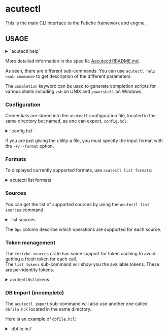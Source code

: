 
# acutectl

This is the main CLI interface to the Fetiche framework and engine.

## USAGE

<details>
<summary>`acutectl help`</summary>

```text
$ acutectl
CLI utility to fetch data.

Usage: acutectl [OPTIONS] <COMMAND>

Commands:
  completion  Generate Completion stuff
  fetch       Fetch data from specified site
  import      Import into InfluxDB (WIP)
  list        List information about formats and sources
  stream      Stream from a source
  version     List all package versions
  help        Print this message or the help of the given subcommand(s)

Options:
  -c, --config <CONFIG>  configuration file
  -D, --debug            debug mode
  -o, --output <OUTPUT>  Output file
  -v, --verbose...       Verbose mode
  -h, --help             Print help
```

</details>

More detailed information in the specific [Aacutectl README.md](acutectl/README.md).

As seen, there are different sub-commands. You can use `acutectl help <sub-command>`  to get description of the
different parameters.

The `completion` keyword can be used to generate completion scripts for various shells including `zsh` on UNIX
and `powershell` on Windows.

### Configuration

Credentials are stored into the `acutectl` configuration file, located in the same directory but named, as one
can expect, `config.hcl`.

<details>
<summary>`config.hcl`</summary>

```hcl
version = 1

site "local" {
    username = "aeroscope"
    password = "NOPE"
    token    = "/login"
}

site "big.site.aero" {
    username = "SOMEONE"
    password = "HIDDEN"
    token = "/auth"
}

site "opensky" {
    login    = "someone"
    password = "SECRET" 
}

site "safesky" {
    api_key = "FOOBAR"
}

```

</details>

If you are just giving the utility a file, you must specify the input format with the `-F/--format` option.

### Formats

To displayed currently supported formats, use `acutectl list formats`:

<details>
<summary>acutectl list formats</summary>

```text
acutectl/0.13.0 by Ollivier Robert <ollivier.robert@eurocontrol.int>
CLI utility to fetch data.

List all formats:
┌─────────────┬───────┬───────────────────────────────────────────────────────────────────────────────────────────────┐
│ Name        │ Type  │ Description                                                                                   │
├─────────────┼───────┼───────────────────────────────────────────────────────────────────────────────────────────────┤
│ aeroscope   │ drone │ Data extracted from the DJI Aeroscope antenna.                                                │
├─────────────┼───────┼───────────────────────────────────────────────────────────────────────────────────────────────┤
│ asd         │ drone │ Data gathered & consolidated by ASD.                                                          │
│             │       │ Source: ASD -- URL: https://airspacedrone.com/                                                │
├─────────────┼───────┼───────────────────────────────────────────────────────────────────────────────────────────────┤
│ avionix     │ adsb  │ Flattened ASTERIX cat21-like for Avionix stations.                                            │
│             │       │ Source: Avionix -- URL: http://www.avionix.pl                                                 │
├─────────────┼───────┼───────────────────────────────────────────────────────────────────────────────────────────────┤
│ cat129      │ drone │ Flattened ASTERIX Cat129 data for Drone data.                                                 │
│             │       │ Source: ECTL -- URL: https://www.eurocontrol.int/asterix/                                     │
├─────────────┼───────┼───────────────────────────────────────────────────────────────────────────────────────────────┤
│ cat21       │ adsb  │ Flattened ASTERIX Cat21 data for ADS-B.                                                       │
│             │       │ Source: ECTL -- URL: https://www.eurocontrol.int/asterix/                                     │
├─────────────┼───────┼───────────────────────────────────────────────────────────────────────────────────────────────┤
│ flightaware │ adsb  │ ADS-B data by Flightaware.                                                                    │
│             │       │ Source: Flightaware -- URL: https://flightaware.com/commercial/firehose/documentation/summary │
├─────────────┼───────┼───────────────────────────────────────────────────────────────────────────────────────────────┤
│ impala      │ adsb  │ Flattened StateVector extracted from Opensky Impala DB.                                       │
│             │       │ Source: Opensky -- URL: https://opensky-network.org/data/impala                               │
├─────────────┼───────┼───────────────────────────────────────────────────────────────────────────────────────────────┤
│ opensky     │ adsb  │ Data coming from the Opensky site, mostly ADS-B.                                              │
│             │       │ Source: Opensky -- URL: https://opensky-network.org/                                          │
├─────────────┼───────┼───────────────────────────────────────────────────────────────────────────────────────────────┤
│ safesky     │ adsb  │ Data coming from the Safesky site, mostly ADS-B.                                              │
│             │       │ Source: Safesky -- URL: https://www.safesky.app/                                              │
└─────────────┴───────┴───────────────────────────────────────────────────────────────────────────────────────────────┘
```

The reason for the different categories is to give the engine a hint on how to process the data. 

</details>

### Sources

You can get the list of supported sources by using the `acutectl list sources` command.

<details>
<summary>`list sources`</summary>

```text
acutectl/0.11.0 by Ollivier Robert <ollivier.robert@eurocontrol.int>
CLI utility to fetch data.

Listing all sources:
╭─────────┬───────┬───────────┬───────────────────────────────────┬─────────┬──────────────╮
│ Name    │ Type  │ Format    │ URL                               │ Auth    │ Ops          │
├─────────┼───────┼───────────┼───────────────────────────────────┼─────────┼──────────────┤
│ eih     │ drone │ aeroscope │ http://127.0.0.1:2400             │ token   │ fetch        │
│ lux     │ drone │ asd       │ https://eur.airspacedrone.com/api │ token   │ fetch        │
│ lux-me  │ drone │ asd       │ https://eur.airspacedrone.com/api │ token   │ fetch        │
│ opensky │ adsb  │ opensky   │ https://opensky-network.org/api   │ login   │ fetch,stream │
│ safesky │ adsb  │ safesky   │ https://public-api.safesky.app    │ API key │ fetch        │
╰─────────┴───────┴───────────┴───────────────────────────────────┴─────────┴──────────────╯
```

</details>

The `Ops` column describe which operations are supported for each source.

### Token management

The `fetiche-sources`  crate has some support for token caching to avoid getting a fresh token for each call.  
The `list tokens` sub-command will show you the available tokens. These are per-identity tokens.

<details>
<summary>acutectl list tokens</summary>

```text
acutectl/0.11.0 by Ollivier Robert <ollivier.robert@eurocontrol.int>
CLI utility to fetch data.

Listing all tokens:
╭───────────────────────────────────────────────────┬───────────────────────────────────╮
│ Path                                              │ Created at                        │
├───────────────────────────────────────────────────┼───────────────────────────────────┤
│ asd_default_token-some.user@eurocontrol.int       │ 2023-05-31 20:31:43.027646800 UTC │
│ asd_default_token-ollivier.robert@eurocontrol.int │ 2023-05-24 09:17:44.891997300 UTC │
╰───────────────────────────────────────────────────┴───────────────────────────────────╯
```

</details>

### DB Import (incomplete)

The `acutectl import` sub-command will also use another one called `dbfile.hcl`  located in the same directory.

Here is an example of `dbfile.hcl`:

<details>
<summary>`dbfile.hcl`</summary>

```hcl
version = 1

db "local" {
  type   = sqlite
  format = "dronepoint"
  file   = "sqlite:///var/db/adsb.sqlite"
}

db "next" {
  type   = pgsql
  format = "opensky"
  url    = "pgsql://mydbserver:5432/adsb-data"
}

db "time" {
  type  = influxdb
  url   = "http://localhost:8600"
  token = "NOT DISCLOSED HERE"
}
```

> NOTE:  This will almost certainly change in the near future when I get to implement the DB import.

</details>

